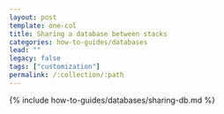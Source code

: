```yaml
---
layout: post
template: one-col
title: Sharing a database between stacks
categories: how-to-guides/databases
lead: ""
legacy: false
tags: ["customization"]
permalink: /:collection/:path
---
```

{% include how-to-guides/databases/sharing-db.md %}